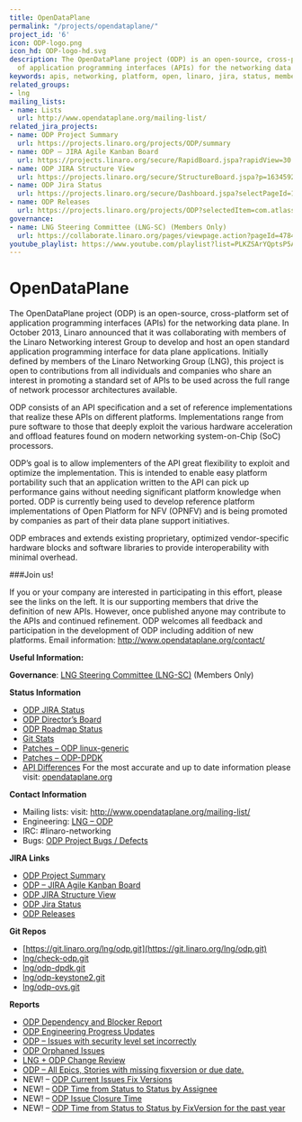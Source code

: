 ```yaml
---
title: OpenDataPlane
permalink: "/projects/opendataplane/"
project_id: '6'
icon: ODP-logo.png
icon_hd: ODP-logo-hd.svg
description: The OpenDataPlane project (ODP) is an open-source, cross-platform set
  of application programming interfaces (APIs) for the networking data plane.
keywords: apis, networking, platform, open, linaro, jira, status, members, data, information
related_groups:
- lng
mailing_lists:
- name: Lists
  url: http://www.opendataplane.org/mailing-list/
related_jira_projects:
- name: ODP Project Summary
  url: https://projects.linaro.org/projects/ODP/summary
- name: ODP – JIRA Agile Kanban Board
  url: https://projects.linaro.org/secure/RapidBoard.jspa?rapidView=30
- name: ODP JIRA Structure View
  url: https://projects.linaro.org/secure/StructureBoard.jspa?p=1634592777
- name: ODP Jira Status
  url: https://projects.linaro.org/secure/Dashboard.jspa?selectPageId=10200
- name: ODP Releases
  url: https://projects.linaro.org/projects/ODP?selectedItem=com.atlassian.jira.jira-projects-plugin:release-page&status=all
governance:
- name: LNG Steering Committee (LNG-SC) (Members Only)
  url: https://collaborate.linaro.org/pages/viewpage.action?pageId=47842677
youtube_playlist: https://www.youtube.com/playlist?list=PLKZSArYQptsP5AQz0xHG_vaMxbCVRM2jE
---
```


# OpenDataPlane

The OpenDataPlane project (ODP) is an open-source, cross-platform set of application programming interfaces (APIs) for the networking data plane. In October 2013, Linaro announced that it was collaborating with members of the Linaro Networking interest Group to develop and host an open standard application programming interface for data plane applications. Initially defined by members of the Linaro Networking Group (LNG), this project is open to contributions from all individuals and companies who share an interest in promoting a standard set of APIs to be used across the full range of network processor architectures available.

ODP consists of an API specification and a set of reference implementations that realize these APIs on different platforms. Implementations range from pure software to those that deeply exploit the various hardware acceleration and offload features found on modern networking system-on-Chip (SoC) processors.

ODP’s goal is to allow implementers of the API great flexibility to exploit and optimize the implementation. This is intended to enable easy platform portability such that an application written to the API can pick up performance gains without needing significant platform knowledge when ported. ODP is currently being used to develop reference platform implementations of Open Platform for NFV (OPNFV) and is being promoted by companies as part of their data plane support initiatives.

ODP embraces and extends existing proprietary, optimized vendor-specific hardware blocks and software libraries to provide interoperability with minimal overhead.

###Join us!

If you or your company are interested in participating in this effort, please see the links on the left. It is our supporting members that drive the definition of new APIs. However, once published anyone may contribute to the APIs and continued refinement. ODP welcomes all feedback and participation in the development of ODP including addition of new platforms. Email information: http://www.opendataplane.org/contact/

**Useful Information:**

**Governance**: [LNG Steering Committee (LNG-SC)](https://collaborate.linaro.org/pages/viewpage.action?pageId=47842677) (Members Only)

**Status Information**

* [ODP JIRA Status](https://projects.linaro.org/secure/Dashboard.jspa?selectPageId=10200)
* [ODP Director’s Board](https://projects.linaro.org/secure/Dashboard.jspa?selectPageId=10410)
* [ODP Roadmap Status](https://www.opendataplane.org/roadmap/)
* [Git Stats](http://www.opendataplane.org/git-stats/)
* [Patches – ODP linux-generic](http://patches.opendataplane.org/project/lng-odp/list/)
* [Patches – ODP-DPDK](http://patches.opendataplane.org/project/lng-odp-dpdk/list/)
* [API Differences](http://www.opendataplane.org/api-documentation/api-differences/)
For the most accurate and up to date information please visit: [opendataplane.org](http://www.opendataplane.org/)

**Contact Information**

* Mailing lists: visit: http://www.opendataplane.org/mailing-list/
* Engineering: [LNG – ODP](https://collaborate.linaro.org/display/LNG)
* IRC: #linaro-networking
* Bugs: [ODP Project Bugs / Defects](https://bugs.linaro.org/describecomponents.cgi?product=OpenDataPlane)

**JIRA Links**

* [ODP Project Summary](https://projects.linaro.org/projects/ODP/summary)
* [ODP – JIRA Agile Kanban Board](https://projects.linaro.org/secure/RapidBoard.jspa?rapidView=30)
* [ODP JIRA Structure View](https://projects.linaro.org/secure/StructureBoard.jspa?p=1634592777)
* [ODP Jira Status](https://projects.linaro.org/secure/Dashboard.jspa?selectPageId=10200)
* [ODP Releases](https://projects.linaro.org/projects/ODP?selectedItem=com.atlassian.jira.jira-projects-plugin:release-page&status=all)

**Git Repos**

* [https://git.linaro.org/lng/odp.git](https://git.linaro.org/lng/odp.git)
* [lng/check-odp.git](https://git.linaro.org/lng/check-odp.git)
* [lng/odp-dpdk.git](https://git.linaro.org/lng/odp-dpdk.git)
* [lng/odp-keystone2.git](https://git.linaro.org/lng/odp-keystone2.git)
* [lng/odp-ovs.git](https://git.linaro.org/lng/odp-ovs.git)

**Reports**

* [ODP Dependency and Blocker Report](https://collaborate.linaro.org/display/LNG/ODP+Dependency+and+Blocker+Report?src=contextnavpagetreemode)
* [ODP Engineering Progress Updates](https://collaborate.linaro.org/display/LNG/ODP+Engineering+Progress+Updates?src=contextnavpagetreemode)
* [ODP – Issues with security level set incorrectly](https://collaborate.linaro.org/display/LNG/ODP+-+Issues+with+security+level+set+incorrectly?src=contextnavpagetreemode)
* [ODP Orphaned Issues](https://collaborate.linaro.org/display/LNG/ODP+Orphaned+Issues?src=contextnavpagetreemode)
* [LNG + ODP Change Review](https://collaborate.linaro.org/pages/viewpage.action?pageId=49840788&src=contextnavpagetreemode)
* [ODP – All Epics, Stories with missing fixversion or due date.](https://collaborate.linaro.org/pages/viewpage.action?pageId=49841686&src=contextnavpagetreemode)
* NEW! – [ODP Current Issues Fix Versions](https://projects.linaro.org/secure/DataplaneReport!default.jspa?report=fbbb67a8-2f56-47cf-912b-0eccab3f8026&action=run)
* NEW! – [ODP Time from Status to Status by Assignee](https://projects.linaro.org/secure/DataplaneReport!default.jspa?report=ab450ccb-6443-4bb1-b748-9e10db7d1f07&action=run)
* NEW! – [ODP Issue Closure Time](https://projects.linaro.org/secure/DataplaneReport!default.jspa?report=d7415a11-77fb-45b7-b9fb-902622c37a69&action=run)
* NEW! – [ODP Time from Status to Status by FixVersion for the past year](https://projects.linaro.org/secure/DataplaneReport!default.jspa?report=5d2a40da-2d35-479c-a0c4-9a0d97270490)
